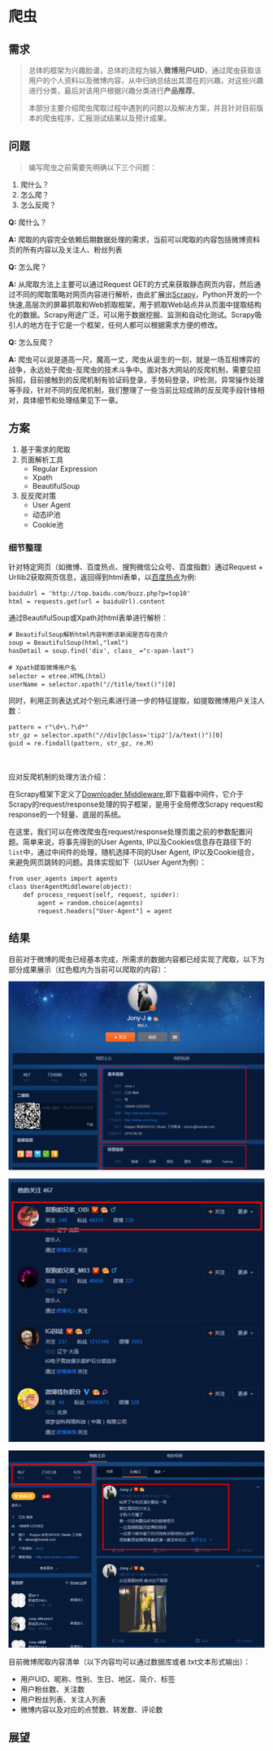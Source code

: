 # **爬虫**

## 需求
> 总体的框架为兴趣脸谱，总体的流程为输入**微博用户UID**，通过爬虫获取该用户的个人资料以及微博内容，从中归纳总结出其潜在的兴趣，对这些兴趣进行分类，最后对该用户根据兴趣分类进行**产品推荐**。
> 
> 本部分主要介绍爬虫爬取过程中遇到的问题以及解决方案，并且针对目前版本的爬虫程序，汇报测试结果以及预计成果。

## 问题
> 编写爬虫之前需要先明确以下三个问题：
1. 爬什么？
2. 怎么爬？
3.  怎么反爬？

**Q:** 爬什么？

**A:** 爬取的内容完全依赖后期数据处理的需求，当前可以爬取的内容包括微博资料页的所有内容以及关注人、粉丝列表

**Q:** 怎么爬？

**A:** 从爬取方法上主要可以通过Request GET的方式来获取静态网页内容，然后通过不同的爬取策略对网页内容进行解析，由此扩展出[Scrapy](https://scrapy.org/)，Python开发的一个快速,高层次的屏幕抓取和Web抓取框架，用于抓取Web站点并从页面中提取结构化的数据。Scrapy用途广泛，可以用于数据挖掘、监测和自动化测试。Scrapy吸引人的地方在于它是一个框架，任何人都可以根据需求方便的修改。

**Q:** 怎么反爬？

**A:** 爬虫可以说是道高一尺，魔高一丈，爬虫从诞生的一刻，就是一场互相博弈的战争，永远处于爬虫-反爬虫的技术斗争中。面对各大网站的反爬机制，需要见招拆招，目前接触到的反爬机制有验证码登录，手势码登录，IP检测，异常操作处理等手段，针对不同的反爬机制，我们整理了一些当前比较成熟的反反爬手段针锋相对，具体细节和处理结果见下一章。

## 方案
1. 基于需求的爬取
2. 页面解析工具
	* Regular Expression
	* Xpath
	* BeautifulSoup
3. 反反爬对策
	* User Agent
	* 动态IP池
	* Cookie池 

### 细节整理

针对特定网页（如微博、百度热点、搜狗微信公众号、百度指数）通过Request + Urllib2获取网页信息，返回得到html表单，以[百度热点](http://top.baidu.com/buzz.php?p=top10)为例: 

    baiduUrl = 'http://top.baidu.com/buzz.php?p=top10'
    html = requests.get(url = baiduUrl).content

通过BeautifulSoup或Xpath对html表单进行解析：

    # BeautifulSoup解析html内容判断该新闻是否存在简介
    soup = BeautifulSoup(html,"lxml")
    hasDetail = soup.find('div', class_ ="c-span-last")

    # Xpath提取微博用户名
    selector = etree.HTML(html）
    userName = selector.xpath("//title/text()")[0]

同时，利用正则表达式对个别元素进行进一步的特征提取，如提取微博用户关注人数：

    pattern = r"\d+\.?\d*"
    str_gz = selector.xpath("//div[@class='tip2']/a/text()")[0]
    guid = re.findall(pattern, str_gz, re.M)
<br></br>
应对反爬机制的处理方法介绍：

在Scrapy框架下定义了[Downloader Middleware](https://doc.scrapy.org/en/latest/topics/downloader-middleware.html),即下载器中间件，它介于Scrapy的request/response处理的钩子框架，是用于全局修改Scrapy request和response的一个轻量、底层的系统。

在这里，我们可以在修改爬虫在request/response处理页面之前的参数配置问题。简单来说，将事先得到的User Agents, IP以及Cookies信息存在路径下的`list`中，通过中间件的处理，随机选择不同的User Agent, IP以及Cookie组合，来避免网页跳转的问题。具体实现如下（以User Agent为例）：

    from user_agents import agents
	class UserAgentMiddleware(object):
	    def process_request(self, request, spider):
	        agent = random.choice(agents)
	        request.headers["User-Agent"] = agent

## 结果
目前对于微博的爬虫已经基本完成，所需求的数据内容都已经实现了爬取，以下为部分成果展示（红色框内为当前可以爬取的内容）：

![Img1](https://github.com/AgentCyrusJr/markdown/raw/master/weekly/img1.PNG)

![Img2](https://github.com/AgentCyrusJr/markdown/raw/master/weekly/img2.PNG)

![Img3](https://github.com/AgentCyrusJr/markdown/raw/master/weekly/img3.PNG)

目前微博爬取内容清单（以下内容均可以通过数据库或者.txt文本形式输出）：
+ 用户UID、昵称、性别、生日、地区、简介、标签
+ 用户粉丝数、关注数
+ 用户粉丝列表、关注人列表
+ 微博内容以及对应的点赞数、转发数、评论数



## 展望







